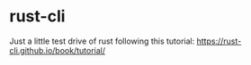 # rust-cli

Just a little test drive of rust following this tutorial: https://rust-cli.github.io/book/tutorial/